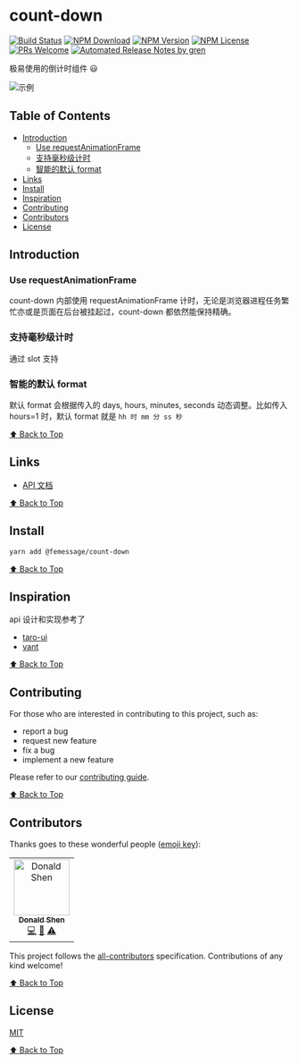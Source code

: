 # count-down

[![Build Status](https://badgen.net/travis/FEMessage/count-down/master)](https://travis-ci.com/FEMessage/count-down)
[![NPM Download](https://badgen.net/npm/dm/@femessage/count-down)](https://www.npmjs.com/package/@femessage/count-down)
[![NPM Version](https://badgen.net/npm/v/@femessage/count-down)](https://www.npmjs.com/package/@femessage/count-down)
[![NPM License](https://badgen.net/npm/license/@femessage/count-down)](https://github.com/FEMessage/count-down/blob/master/LICENSE)
[![PRs Welcome](https://img.shields.io/badge/PRs-welcome-brightgreen.svg)](https://github.com/FEMessage/count-down/pulls)
[![Automated Release Notes by gren](https://img.shields.io/badge/%F0%9F%A4%96-release%20notes-00B2EE.svg)](https://github-tools.github.io/github-release-notes/)

极易使用的倒计时组件 😃

![示例](https://cdn.nlark.com/yuque/0/2019/gif/304775/1564112303450-9cbd89cf-c170-4ffe-a905-5890b9948858.gif)

## Table of Contents

- [Introduction](#introduction)
  - [Use requestAnimationFrame](#use-requestanimationframe)
  - [支持毫秒级计时](#支持毫秒级计时)
  - [智能的默认 format](#智能的默认-format)
- [Links](#links)
- [Install](#install)
- [Inspiration](#inspiration)
- [Contributing](#contributing)
- [Contributors](#contributors)
- [License](#license)

## Introduction

### Use requestAnimationFrame

count-down 内部使用 requestAnimationFrame 计时，无论是浏览器进程任务繁忙亦或是页面在后台被挂起过，count-down 都依然能保持精确。

### 支持毫秒级计时

通过 slot 支持

### 智能的默认 format

默认 format 会根据传入的 days, hours, minutes, seconds 动态调整。比如传入 hours=1 时，默认 format 就是 `hh 时 mm 分 ss 秒`

[⬆ Back to Top](#table-of-contents)

## Links

- [API 文档](https://femessage.github.io/count-down/)

[⬆ Back to Top](#table-of-contents)

## Install

```sh
yarn add @femessage/count-down
```

[⬆ Back to Top](#table-of-contents)

## Inspiration

api 设计和实现参考了

- [taro-ui](https://taro-ui.aotu.io/#/docs/countdown)
- [vant](https://youzan.github.io/vant/#/zh-CN/count-down)

[⬆ Back to Top](#table-of-contents)

## Contributing

For those who are interested in contributing to this project, such as:

- report a bug
- request new feature
- fix a bug
- implement a new feature

Please refer to our [contributing guide](https://github.com/FEMessage/.github/blob/master/CONTRIBUTING.md).

[⬆ Back to Top](#table-of-contents)

## Contributors

Thanks goes to these wonderful people ([emoji key](https://allcontributors.org/docs/en/emoji-key)):

<!-- ALL-CONTRIBUTORS-LIST:START - Do not remove or modify this section -->
<table><tr><td align="center"><a href="https://donaldshen.github.io/portfolio"><img src="https://avatars3.githubusercontent.com/u/19591950?v=4" width="100px;" alt="Donald Shen"/><br /><sub><b>Donald Shen</b></sub></a><br /><a href="https://github.com/FEMessage/count-down/commits?author=donaldshen" title="Code">💻</a> <a href="https://github.com/FEMessage/count-down/commits?author=donaldshen" title="Documentation">📖</a> <a href="https://github.com/FEMessage/count-down/commits?author=donaldshen" title="Tests">⚠️</a></td></tr></table>

<!-- prettier-ignore -->
<!-- ALL-CONTRIBUTORS-LIST:END -->

This project follows the [all-contributors](https://github.com/all-contributors/all-contributors) specification. Contributions of any kind welcome!

[⬆ Back to Top](#table-of-contents)

## License

[MIT](./LICENSE)

[⬆ Back to Top](#table-of-contents)
